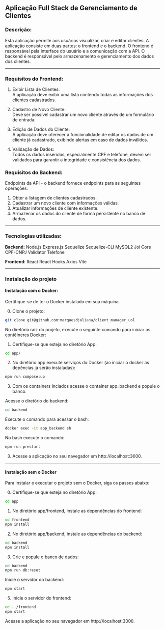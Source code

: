 ## Aplicação Full Stack de Gerenciamento de Clientes


### Descrição:
Esta aplicação permite aos usuários visualizar, criar e editar clientes. A aplicação consiste em duas partes: o frontend e o backend. O frontend é responsável pela interface do usuário e a comunicação com a API. O backend é responsável pelo armazenamento e gerenciamento dos dados dos clientes.

-----------------

### Requisitos do Frontend:

1. Exibir Lista de Clientes:<br>
A aplicação deve exibir uma lista contendo todas as informações dos clientes cadastrados.

2. Cadastro de Novo Cliente:<br>
Deve ser possível cadastrar um novo cliente através de um formulário de entrada.

3. Edição de Dados do Cliente:<br>
A aplicação deve oferecer a funcionalidade de editar os dados de um cliente já cadastrado, exibindo alertas em caso de dados inválidos.

4. Validação de Dados:<br>
Todos os dados inseridos, especialmente CPF e telefone, devem ser validados para garantir a integridade e consistência dos dados.


### Requisitos do Backend:

Endpoints da API - o backend fornece endpoints para as seguintes operações:
1. Obter a listagem de clientes cadastrados.
2. Cadastrar um novo cliente com informações válidas.
3. Atualizar informações de cliente existente.
4. Armazenar os dados do cliente de forma persistente no banco de dados.

------------

### Tecnologias utilizadas:

 **Backend:** 
  Node.js
  Express.js
  Sequelize
  Sequelize-CLI
  MySQL2
  Joi
  Cors
  CPF-CNPJ Validator
  Telefone
  
 **Frontend:** 
  React
  React Hooks
  Axios
  Vite

------------

### Instalação do projeto

#### Instalação com o Docker:
Certifique-se de ter o Docker instalado em sua máquina. <br>

0. Clone o projeto:
```sh
git clone git@github.com:marquesdjuliana/client_manager_uol
```

No diretório raiz do projeto, execute o seguinte comando para iniciar os contêineres Docker:

1. Certifique-se que esteja no diretório App:
```sh
cd app/
```

2. No diretório app execute serviços do Docker (ao iniciar o docker as depências já serão instaladas):
```sh
npm run compose:up
```
3. Com os containers inciados acesse o container app_backend e popule o banco:

Acesse o diretório do backend:
```sh
cd backend
```
Execute o comando para acessar o bash:
```sh
docker exec -it app_backend sh
```

No bash execute o comando:
```sh
npm run prestart 
```

3. Acesse a aplicação no seu navegador em http://localhost:3000.

------------


#### Instalação sem o Docker
Para instalar e executar o projeto sem o Docker, siga os passos abaixo:

0. Certifique-se que esteja no diretório App:
```sh
cd app
```

1. No diretório app/frontend, instale as dependências do frontend:
```sh
cd frontend
npm install
```

2. No diretório app/backend, instale as dependências do backend:
```sh
cd backend
npm install
```

3. Crie e popule o banco de dados:
```sh
cd backend
npm run db:reset
```
Inicie o servidor do backend:
```sh
npm start
```

5. Inicie o servidor do frontend:
```sh
cd ../frontend
npm start
```

Acesse a aplicação no seu navegador em http://localhost:3000.
